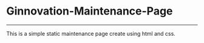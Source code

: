 # Ginnovation-Maintenance-Page
---
This is a simple static maintenance page create using html and css.

